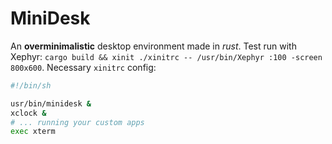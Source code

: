 # MiniDesk
An **overminimalistic** desktop environment made in _rust_.
Test run with Xephyr: `cargo build && xinit ./xinitrc -- /usr/bin/Xephyr :100 -screen 800x600`.
Necessary `xinitrc` config:
``` sh
#!/bin/sh

usr/bin/minidesk &
xclock &
# ... running your custom apps
exec xterm
```
